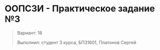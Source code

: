 ﻿# ООПСЗИ - Практическое задание №3

> Вариант: 18
>
> Выполнил: студент 3 курса, БПЗ1601, Платонов Сергей


